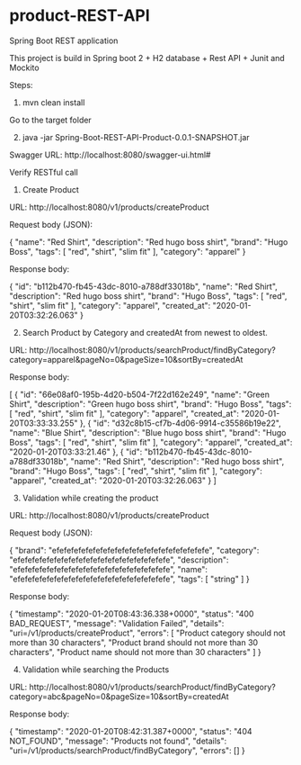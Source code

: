 # product-REST-API
Spring Boot REST application 

This project is build in Spring boot 2 + H2 database + Rest API + Junit and Mockito

Steps:

1) mvn clean install

Go to the target folder

2) java -jar Spring-Boot-REST-API-Product-0.0.1-SNAPSHOT.jar

Swagger URL: http://localhost:8080/swagger-ui.html#

Verify RESTful call

1) Create Product 

URL: http://localhost:8080/v1/products/createProduct

Request body (JSON):

{
  "name": "Red Shirt",
  "description": "Red hugo boss shirt",
  "brand": "Hugo Boss",
  "tags": [
    "red",
    "shirt",
    "slim fit"
  ],
  "category": "apparel"
}

Response body:

{
  "id": "b112b470-fb45-43dc-8010-a788df33018b",
  "name": "Red Shirt",
  "description": "Red hugo boss shirt",
  "brand": "Hugo Boss",
  "tags": [
    "red",
    "shirt",
    "slim fit"
  ],
  "category": "apparel",
  "created_at": "2020-01-20T03:32:26.063"
}

2) Search Product by Category and createdAt from newest to oldest.

URL: http://localhost:8080/v1/products/searchProduct/findByCategory?category=apparel&pageNo=0&pageSize=10&sortBy=createdAt

Response body:

[
  {
    "id": "66e08af0-195b-4d20-b504-7f22d162e249",
    "name": "Green Shirt",
    "description": "Green hugo boss shirt",
    "brand": "Hugo Boss",
    "tags": [
      "red",
      "shirt",
      "slim fit"
    ],
    "category": "apparel",
    "created_at": "2020-01-20T03:33:33.255"
  },
  {
    "id": "d32c8b15-cf7b-4d06-9914-c35586b19e22",
    "name": "Blue Shirt",
    "description": "Blue hugo boss shirt",
    "brand": "Hugo Boss",
    "tags": [
      "red",
      "shirt",
      "slim fit"
    ],
    "category": "apparel",
    "created_at": "2020-01-20T03:33:21.46"
  },
  {
    "id": "b112b470-fb45-43dc-8010-a788df33018b",
    "name": "Red Shirt",
    "description": "Red hugo boss shirt",
    "brand": "Hugo Boss",
    "tags": [
      "red",
      "shirt",
      "slim fit"
    ],
    "category": "apparel",
    "created_at": "2020-01-20T03:32:26.063"
  }
]

3) Validation while creating the product 

URL: http://localhost:8080/v1/products/createProduct

Request body (JSON):

{
  "brand": "efefefefefefefefefefefefefefefefefefefefefe",
  "category": "efefefefefefefefefefefefefefefefefefefefefe",
  "description": "efefefefefefefefefefefefefefefefefefefefefe",
  "name": "efefefefefefefefefefefefefefefefefefefefefe",
  "tags": [
    "string"
  ]
}

Response body:

{
  "timestamp": "2020-01-20T08:43:36.338+0000",
  "status": "400 BAD_REQUEST",
  "message": "Validation Failed",
  "details": "uri=/v1/products/createProduct",
  "errors": [
    "Product category should not more than 30 characters",
    "Product brand should not more than 30 characters",
    "Product name should not more than 30 characters"
  ]
}

4) Validation while searching the Products

URL: http://localhost:8080/v1/products/searchProduct/findByCategory?category=abc&pageNo=0&pageSize=10&sortBy=createdAt

Response body:

{
  "timestamp": "2020-01-20T08:42:31.387+0000",
  "status": "404 NOT_FOUND",
  "message": "Products not found",
  "details": "uri=/v1/products/searchProduct/findByCategory",
  "errors": []
}

